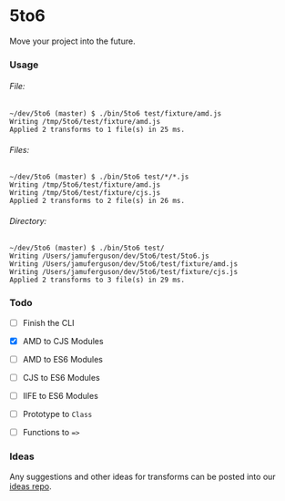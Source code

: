 # 5to6
Move your project into the future.

### Usage

###### File:

```
~/dev/5to6 (master) $ ./bin/5to6 test/fixture/amd.js
Writing /tmp/5to6/test/fixture/amd.js
Applied 2 transforms to 1 file(s) in 25 ms.
```

###### Files:

```
~/dev/5to6 (master) $ ./bin/5to6 test/*/*.js
Writing /tmp/5to6/test/fixture/amd.js
Writing /tmp/5to6/test/fixture/cjs.js
Applied 2 transforms to 2 file(s) in 26 ms.
```

###### Directory:

```
~/dev/5to6 (master) $ ./bin/5to6 test/
Writing /Users/jamuferguson/dev/5to6/test/5to6.js
Writing /Users/jamuferguson/dev/5to6/test/fixture/amd.js
Writing /Users/jamuferguson/dev/5to6/test/fixture/cjs.js
Applied 2 transforms to 3 file(s) in 29 ms.
```

### Todo

- [ ] Finish the CLI
- [x] AMD to CJS Modules
- [ ] AMD to ES6 Modules
- [ ] CJS to ES6 Modules
- [ ] IIFE to ES6 Modules
- [ ] Prototype to `Class`
- [ ] Functions to `=>`


### Ideas

Any suggestions and other ideas for transforms can be posted into our [ideas repo](https://github.com/5to6/ideas/issues).
